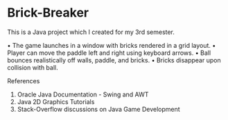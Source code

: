 # Brick-Breaker

This is a Java project which I created for my 3rd semester. 

•	The game launches in a window with bricks rendered in a grid layout.
•	Player can move the paddle left and right using keyboard arrows.
•	Ball bounces realistically off walls, paddle, and bricks.
•	Bricks disappear upon collision with ball.

References
1.	Oracle Java Documentation - Swing and AWT
2.	Java 2D Graphics Tutorials
3.	Stack-Overflow discussions on Java Game Development
